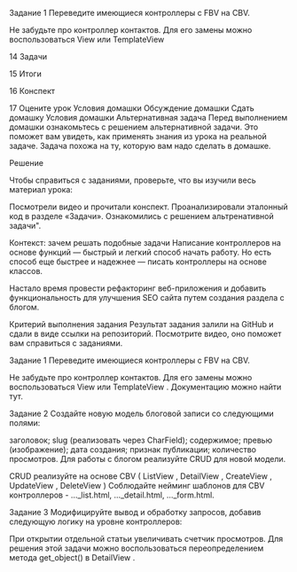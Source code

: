 Задание 1
Переведите имеющиеся контроллеры с FBV на CBV.

Не забудьте про контроллер контактов. Для его замены можно воспользоваться 
View
 или 
TemplateView


14
Задачи

15
Итоги

16
Конспект

17
Оцените урок
Условия домашки
Обсуждение домашки
Сдать домашку
Условия домашки
Альтернативная задача
Перед выполнением домашки ознакомьтесь с решением альтернативной задачи. Это поможет вам увидеть, как применять знания из урока на реальной задаче. Задача похожа на ту, которую вам надо сделать в домашке.


Решение


Чтобы справиться с заданиями, проверьте, что вы изучили весь материал урока:

Посмотрели видео и прочитали конспект.
Проанализировали эталонный код в разделе «Задачи».
Ознакомились с решением альтренативной задачи".
 
Контекст: зачем решать подобные задачи
‍Написание контроллеров на основе функций — быстрый и легкий способ начать работу. Но есть способ еще быстрее и надежнее — писать контроллеры на основе классов.

Настало время провести рефакторинг веб-приложения и добавить функциональность для улучшения SEO сайта путем создания раздела с блогом.

Критерий выполнения задания
Результат задания залили на GitHub и сдали в виде ссылки на репозиторий.
Посмотрите видео, оно поможет вам справиться с заданиями.


Задание 1
Переведите имеющиеся контроллеры с FBV на CBV.

Не забудьте про контроллер контактов. Для его замены можно воспользоваться 
View
 или 
TemplateView
. Документацию можно найти тут.

Задание 2
Создайте новую модель блоговой записи со следующими полями:

заголовок;
slug (реализовать через CharField);
содержимое;
превью (изображение);
дата создания;
признак публикации;
количество просмотров.
Для работы с блогом реализуйте CRUD для новой модели.

CRUD реализуйте на основе CBV (
ListView
, 
DetailView
, 
CreateView
, 
UpdateView
, 
DeleteView
) Соблюдайте нейминг шаблонов для CBV контроллеров - …_list.html, …_detail.html, …_form.html.

Задание 3
Модифицируйте вывод и обработку запросов, добавив следующую логику на уровне контроллеров:

При открытии отдельной статьи увеличивать счетчик просмотров.
Для решения этой задачи можно воспользоваться переопределением метода 
get_object()
 в 
DetailView
.

